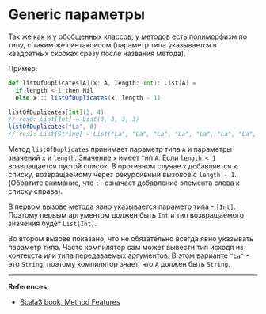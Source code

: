 # Generic параметры

Так же как и у обобщенных классов, у методов есть полиморфизм по типу, 
с таким же синтаксисом (параметр типа указывается в квадратных скобках сразу после названия метода).

Пример:

```scala
def listOfDuplicates[A](x: A, length: Int): List[A] =
  if length < 1 then Nil
  else x :: listOfDuplicates(x, length - 1)

listOfDuplicates[Int](3, 4)
// res0: List[Int] = List(3, 3, 3, 3)
listOfDuplicates("La", 8)
// res1: List[String] = List("La", "La", "La", "La", "La", "La", "La", "La")
```

Метод `listOfDuplicates` принимает параметр типа `A` и параметры значений `x` и `length`. 
Значение `x` имеет тип `A`. Если `length < 1` возвращается пустой список. 
В противном случае `x` добавляется к списку, возвращаемому через рекурсивный вызовов с `length - 1`. 
(Обратите внимание, что `::` означает добавление элемента слева к списку справа).

В первом вызове метода явно указывается параметр типа - `[Int]`. 
Поэтому первым аргументом должен быть `Int` и тип возвращаемого значения будет `List[Int]`.

Во втором вызове показано, что не обязательно всегда явно указывать параметр типа. 
Часто компилятор сам может вывести тип исходя из контекста или типа передаваемых аргументов. 
В этом варианте `"La"` - это `String`, поэтому компилятор знает, что `A` должен быть `String`.


---

**References:**
- [Scala3 book, Method Features](https://docs.scala-lang.org/scala3/book/methods-most.html)

